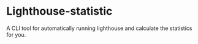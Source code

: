 # Lighthouse-statistic

A CLI tool for automatically running lighthouse and calculate the statistics for you.
